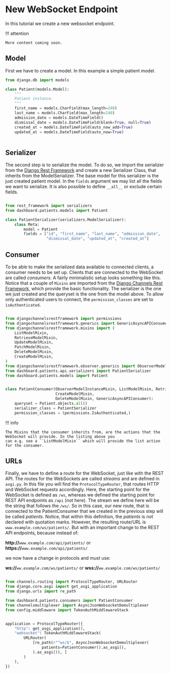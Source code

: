 # New WebSocket Endpoint

In this tutorial we create a new websocket endpoint.

!!! attention

    More content coming soon.

## Model

First we have to create a model. In this example a simple patient model.

```python
from django.db import models

class Patient(models.Model):
    """
    Patient instance.
    """
    first_name = models.CharField(max_length=240)
    last_name = models.CharField(max_length=240)
    admission_date = models.DateTimeField()
    dismissal_date = models.DateTimeField(blank=True, null=True)
    created_at = models.DateTimeField(auto_now_add=True)
    updated_at = models.DateTimeField(auto_now=True)
    
```

## Serializer
The second step is to serialize the model. To do so, we import the serializer from the [Django Rest Framework](https://www.django-rest-framework.org/)
and create a new Serializer Class, that inherits from the ModelSerializer. The base model for this serializer is the just created patient model.
In the ``fields`` argument we may list all the fields we want to serialize. It is also possible to define ``__all__`` or exclude certain fields.


```python

from rest_framework import serializers
from dashboard.patients.models import Patient

class PatientSerializer(serializers.ModelSerializer):
    class Meta:
        model = Patient
        fields = ["id", "first_name", "last_name", "admission_date",
                  "dismissal_date", "updated_at", "created_at"]

```

## Consumer
To be able to make the serialized data available to connected clients, a consumer needs to be set up. Clients that are connected
to the WebSocket are called _consumers_.
A fairly minimalistic setup looks something like this. Notice that a couple of ``Mixins`` are imported from the [Django Channels Rest Framework](https://github.com/hishnash/djangochannelsrestframework), which provide the basic functionality.
The serializer is the one we just created and the queryset is the one from the model above. To allow only authenticated users to connect, 
the ``permission_classes`` are set to ``ìsAuthenticated``.


````python

from djangochannelsrestframework import permissions
from djangochannelsrestframework.generics import GenericAsyncAPIConsumer
from djangochannelsrestframework.mixins import (
    ListModelMixin,
    RetrieveModelMixin,
    UpdateModelMixin,
    PatchModelMixin,
    DeleteModelMixin,
    CreateModelMixin,
)
from djangochannelsrestframework.observer.generics import ObserverModelInstanceMixin
from dashboard.patients.api.serializers import PatientSerializer
from dashboard.patients.models import Patient


class PatientConsumer(ObserverModelInstanceMixin, ListModelMixin, RetrieveModelMixin, PatchModelMixin, UpdateModelMixin,
                      CreateModelMixin,
                      DeleteModelMixin, GenericAsyncAPIConsumer):
    queryset = Patient.objects.all()
    serializer_class = PatientSerializer
    permission_classes = (permissions.IsAuthenticated,)

````

!!! info

    The Mixins that the consumer inherits from, are the actions that the WebSocket will provide. In the listing above you 
    can e.g. see a ``ListModelMixin`` which will provide the list action for the consumer.


## URLs
Finally, we have to define a route for the WebSocket, just like with the REST API. The routes for the WebSockets are called _streams_ and are defined in ``asgi.py``. 
In this file you will find the ``ProtocolTypeRouter``, that routes HTTP and WebSocket requests accordingly. Here, the starting point for the WebSocket is defined as ``/ws``, 
whereas we defined the starting point for REST API endpoints as ``/api`` (not here). The stream we define here will be the string that follows the ``/ws/``. 
So in this case, our new route, that is connected to the PatientConsumer that we created in the previous step will be called _patients_. Notice, that within this definition,
the _patients_ is not declared with quotation marks. However, the resulting route/URL is ``www.example.com/ws/patients/``.
But with an important change to the REST API endpoints, because instead of:

**http://**``www.example.com/api/patients/`` or **https://**``www.example.com/api/patients/``

we now have a change in protocols and must use:

**ws://**``ww.example.com/ws/patients/`` or **wss://**``ww.example.com/ws/patients/``


```python

from channels.routing import ProtocolTypeRouter, URLRouter
from django.core.asgi import get_asgi_application
from django.urls import re_path

from dashboard.patients.consumers import PatientConsumer
from channelsmultiplexer import AsyncJsonWebsocketDemultiplexer
from config.middleware import TokenAuthMiddlewareStack


application = ProtocolTypeRouter({
    "http": get_asgi_application(),
    "websocket": TokenAuthMiddlewareStack(
        URLRouter(
            [re_path(r"^ws/$", AsyncJsonWebsocketDemultiplexer(
                patients=PatientConsumer().as_asgi(),
            ).as_asgi()), ]
        )
    ),
})

```